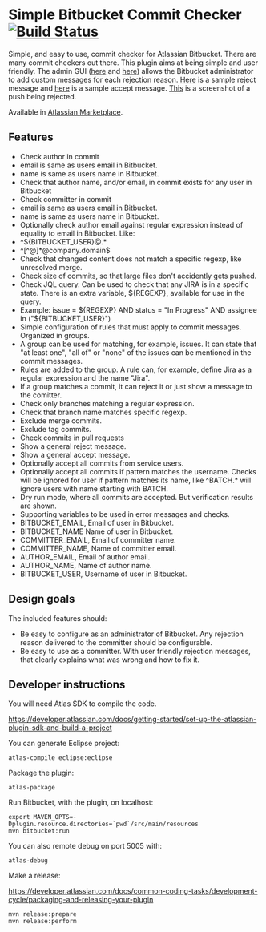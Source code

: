 # Simple Bitbucket Commit Checker [![Build Status](https://travis-ci.org/tomasbjerre/simple-bitbucket-commit-checker.svg?branch=master)](https://travis-ci.org/tomasbjerre/simple-bitbucket-commit-checker)
Simple, and easy to use, commit checker for Atlassian Bitbucket. There are many commit checkers out there. This plugin aims at being simple and user friendly. The admin GUI ([here](https://raw.githubusercontent.com/tomasbjerre/simple-bitbucket-commit-checker/master/sandbox/admin_upper.png) and [here](https://raw.githubusercontent.com/tomasbjerre/simple-bitbucket-commit-checker/master/sandbox/admin_lower.png)) allows the Bitbucket administrator to add custom messages for each rejection reason. [Here](https://github.com/tomasbjerre/simple-bitbucket-commit-checker/blob/master/src/test/resources/testProdThatRejectResponseLooksGood.txt) is a sample reject message and [here](https://github.com/tomasbjerre/simple-bitbucket-commit-checker/blob/master/src/test/resources/testProdThatSuccessResponseLooksGood.txt) is a sample accept message. [This](https://raw.githubusercontent.com/tomasbjerre/simple-bitbucket-commit-checker/master/sandbox/config_and_reject.png) is a screenshot of a push being rejected.

Available in [Atlassian Marketplace](https://marketplace.atlassian.com/plugins/se.bjurr.sscc.sscc).

## Features
* Check author in commit
 * email is same as users email in Bitbucket.
 * name is same as users name in Bitbucket.
* Check that author name, and/or email, in commit exists for any user in Bitbucket
* Check committer in commit
 * email is same as users email in Bitbucket.
 * name is same as users name in Bitbucket.
* Optionally check author email against regular expression instead of equality to email in Bitbucket. Like:
 * ^${BITBUCKET_USER}@.*
 * ^[^@]*@company.domain$
* Check that changed content does not match a specific regexp, like unresolved merge.
* Check size of commits, so that large files don't accidently gets pushed.
* Check JQL query. Can be used to check that any JIRA is in a specific state. There is an extra variable, ${REGEXP}, available for use in the query.
 * Example: issue = ${REGEXP} AND status = "In Progress" AND assignee in ("${BITBUCKET_USER}")
* Simple configuration of rules that must apply to commit messages. Organized in groups.
 * A group can be used for matching, for example, issues. It can state that "at least one", "all of" or "none" of the issues can be mentioned in the commit messages.
 * Rules are added to the group. A rule can, for example, define Jira as a regular expression and the name "Jira".
 * If a group matches a commit, it can reject it or just show a message to the comitter.
* Check only branches matching a regular expression.
* Check that branch name matches specific regexp.
* Exclude merge commits.
* Exclude tag commits.
* Check commits in pull requests
* Show a general reject message.
* Show a general accept message.
* Optionally accept all commits from service users.
* Optionally accept all commits if pattern matches the username. Checks will be ignored for user if pattern matches its name, like ^BATCH.* will ignore users with name starting with BATCH.
* Dry run mode, where all commits are accepted. But verification results are shown.
* Supporting variables to be used in error messages and checks.
 * BITBUCKET_EMAIL, Email of user in Bitbucket.
 * BITBUCKET_NAME Name of user in Bitbucket.
 * COMMITTER_EMAIL, Email of committer name.
 * COMMITTER_NAME, Name of committer email.
 * AUTHOR_EMAIL, Email of author email.
 * AUTHOR_NAME, Name of author name.
 * BITBUCKET_USER, Username of user in Bitbucket.

## Design goals
The included features should:

* Be easy to configure as an administrator of Bitbucket. Any rejection reason delivered to the committer should be configurable.
* Be easy to use as a committer. With user friendly rejection messages, that clearly explains what was wrong and how to fix it.

## Developer instructions
You will need Atlas SDK to compile the code.

https://developer.atlassian.com/docs/getting-started/set-up-the-atlassian-plugin-sdk-and-build-a-project

You can generate Eclipse project:
```
atlas-compile eclipse:eclipse
```

Package the plugin:
```
atlas-package
```

Run Bitbucket, with the plugin, on localhost:
```
export MAVEN_OPTS=-Dplugin.resource.directories=`pwd`/src/main/resources
mvn bitbucket:run
```

You can also remote debug on port 5005 with:
```
atlas-debug
```

Make a release:

https://developer.atlassian.com/docs/common-coding-tasks/development-cycle/packaging-and-releasing-your-plugin
```
mvn release:prepare
mvn release:perform
```
